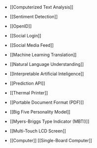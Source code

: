 - [[Computerized Text Analysis]]
- [[Sentiment Detection]]
- [[OpenID]]
- [[Social Login]]
- [[Social Media Feed]]
- [[Machine Learning Translation]]
- [[Natural Language Understanding]]
- [[Interpretable Artificial Inteligence]]

- [[Prediction API]]

- [[Thermal Printer]]
- [[Portable Document Format (PDF)]]

- [[Big Five Personality Model]]
- [[Myers-Briggs Type Indicator (MBTI)]]

- [[Multi-Touch LCD Screen]]
- [[Computer]] [[Single-Board Computer]]
